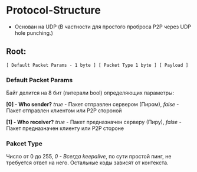 # Protocol-Structure
- Основан на UDP (В частности для простого проброса P2P через UDP hole punching.)



## Root:
```
[ Default Packet Params - 1 byte ] [ Packet Type 1 byte ] [ Payload ]
```
### Default Packet Params

Байт делится на 8 бит (литерали bool) определяющих параметры:

__[0] - Who sender?__ _true_ - Пакет отправлен сервером (Пиром), _false_ - Пакет отправлен клиентом или P2P стороной

__[1] - Who receiver?__ _true_ - Пакет предназначен серверу (Пиру), _false_ - Пакет предназначен клиенту или P2P стороне

### Pakcet Type

Число от 0 до 255, _0 - Всегда keepalive_, по сути простой пинг, не требуется ответ на него. Остальные коды зависят от контекста.

